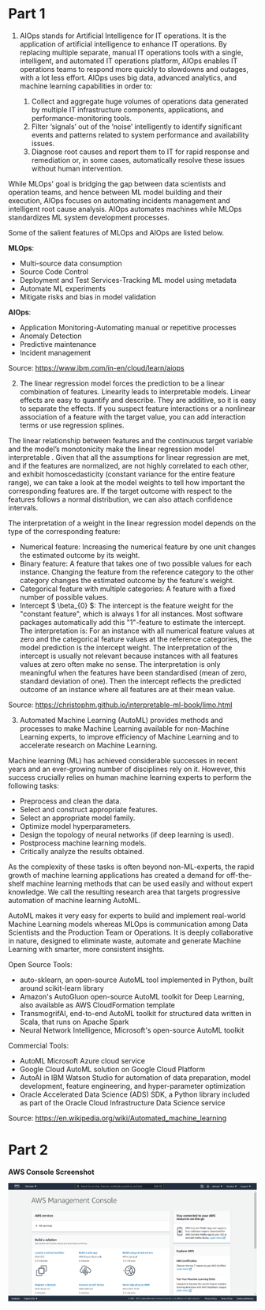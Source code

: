 # Part 1

1. AIOps stands for Artificial Intelligence for IT operations. It is the application of artificial intelligence to enhance IT operations. By replacing multiple separate, manual IT operations tools with a single, intelligent, and automated IT operations platform, AIOps enables IT operations teams to respond more quickly to slowdowns and outages, with a lot less effort. AIOps uses big data, advanced analytics, and machine learning capabilities in order to:

    1. Collect and aggregate huge volumes of operations data generated by multiple IT infrastructure components, applications, and performance-monitoring tools.
    2. Filter ‘signals’ out of the ‘noise’ intelligently to identify significant events and patterns related to system performance and availability issues.
    3. Diagnose root causes and report them to IT for rapid response and remediation or, in some cases, automatically resolve these issues without human intervention.

While MLOps' goal is bridging the gap between data scientists and operation teams, and hence between ML model building and their execution, AIOps focuses on automating incidents management and intelligent root cause analysis. AIOps automates machines while MLOps standardizes ML system development processes.

Some of the salient features of MLOps and AIOps are listed below.

**MLOps**: 
* Multi-source data consumption
* Source Code Control
* Deployment and Test Services-Tracking ML model using metadata
* Automate ML experiments
* Mitigate risks and bias in model validation

**AIOps**:
* Application Monitoring-Automating manual or repetitive processes
* Anomaly Detection
* Predictive maintenance
* Incident management

Source: https://www.ibm.com/in-en/cloud/learn/aiops




2. The linear regression model forces the prediction to be a linear combination of features. Linearity leads to interpretable models. Linear effects are easy to quantify and describe. They are additive, so it is easy to separate the effects. If you suspect feature interactions or a nonlinear association of a feature with the target value, you can add interaction terms or use regression splines.

The linear relationship between features and the continuous target variable and the model’s monotonicity make the linear regression model interpretable . Given that all the assumptions for linear regression are met, and if the features are normalized, are not highly correlated to each other, and exhibit homoscedasticity (constant variance for the entire feature range), we can take a look at the model weights to tell how important the corresponding features are. If the target outcome with respect to the features follows a normal distribution, we can also attach confidence intervals.

The interpretation of a weight in the linear regression model depends on the type of the corresponding feature:
* Numerical feature: Increasing the numerical feature by one unit changes the estimated outcome by its weight.
* Binary feature: A feature that takes one of two possible values for each instance.  Changing the feature from the reference category to the other category changes the estimated outcome by the feature's weight.
* Categorical feature with multiple categories: A feature with a fixed number of possible values.
* Intercept $ \beta_{0} $: The intercept is the feature weight for the "constant feature", which is always 1 for all instances. Most software packages automatically add this "1"-feature to estimate the intercept. The interpretation is: For an instance with all numerical feature values at zero and the categorical feature values at the reference categories, the model prediction is the intercept weight. The interpretation of the intercept is usually not relevant because instances with all features values at zero often make no sense. The interpretation is only meaningful when the features have been standardised (mean of zero, standard deviation of one). Then the intercept reflects the predicted outcome of an instance where all features are at their mean value. 

Source: https://christophm.github.io/interpretable-ml-book/limo.html

3. Automated Machine Learning (AutoML) provides methods and processes to make Machine Learning available for non-Machine Learning experts, to improve efficiency of Machine Learning and to accelerate research on Machine Learning. 

Machine learning (ML) has achieved considerable successes in recent years and an ever-growing number of disciplines rely on it. However, this success crucially relies on human machine learning experts to perform the following tasks:

* Preprocess and clean the data.
* Select and construct appropriate features.
* Select an appropriate model family.
* Optimize model hyperparameters.
* Design the topology of neural networks (if deep learning is used).
* Postprocess machine learning models.
* Critically analyze the results obtained.


As the complexity of these tasks is often beyond non-ML-experts, the rapid growth of machine learning applications has created a demand for off-the-shelf machine learning methods that can be used easily and without expert knowledge. We call the resulting research area that targets progressive automation of machine learning AutoML.

AutoML makes it very easy for experts to build and implement real-world Machine Learning models whereas MLOps is communication among Data Scientists and the Production Team or Operations. It is deeply collaborative in nature, designed to eliminate waste, automate and generate Machine Learning with smarter, more consistent insights.

Open Source Tools:
* auto-sklearn, an open-source AutoML tool implemented in Python, built around scikit-learn library
* Amazon's AutoGluon open-source AutoML toolkit for Deep Learning, also available as AWS CloudFormation template
* TransmogrifAI, end-to-end AutoML toolkit for structured data written in Scala, that runs on Apache Spark
* Neural Network Intelligence, Microsoft's open-source AutoML toolkit
    
Commercial Tools:    
* AutoML Microsoft Azure cloud service
* Google Cloud AutoML solution on Google Cloud Platform
* AutoAI in IBM Watson Studio for automation of data preparation, model development, feature engineering, and hyper-parameter optimization
* Oracle Accelerated Data Science (ADS) SDK, a Python library included as part of the Oracle Cloud Infrastructure Data Science service

Source: https://en.wikipedia.org/wiki/Automated_machine_learning

# Part 2

**AWS Console Screenshot**

![AWS Console Screenshot](AWS_Screenshot.png)
